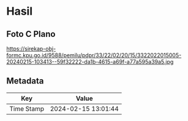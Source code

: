 # Hasil

## Foto C Plano

https://sirekap-obj-formc.kpu.go.id/9588/pemilu/pdpr/33/22/02/20/15/3322022015005-20240215-103413--59f32222-da1b-4615-a69f-a77a595a39a5.jpg


## Metadata

| Key        | Value               |
| ---------- | ------------------- |
| Time Stamp | 2024-02-15 13:01:44 |



